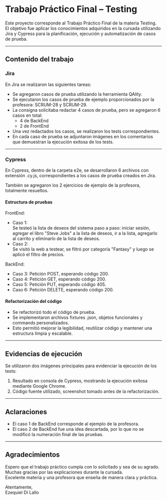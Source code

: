 # Trabajo Práctico Final – Testing

Este proyecto corresponde al Trabajo Práctico Final de la materia Testing.  
El objetivo fue aplicar los conocimientos adquiridos en la cursada utilizando Jira y Cypress para la planificación, ejecución y automatización de casos de prueba.

---

## Contenido del trabajo

### Jira

En Jira se realizaron las siguientes tareas:

- Se agregaron casos de prueba utilizando la herramienta QAlity.
- Se ejecutaron los casos de prueba de ejemplo proporcionados por la profesora:
  SCRUM-28 y SCRUM-29.
- La consigna solicitaba redactar 4 casos de prueba, pero se agregaron 6 casos en total:
  - 4 de BackEnd  
  - 2 de FrontEnd
- Una vez redactados los casos, se realizaron los tests correspondientes.
- En cada caso de prueba se adjuntaron imágenes en los comentarios que demuestran la ejecución exitosa de los tests.

---

### Cypress

En Cypress, dentro de la carpeta e2e, se desarrollaron 6 archivos con extensión .cy.js, correspondientes a los casos de prueba creados en Jira.

También se agregaron los 2 ejercicios de ejemplo de la profesora, totalmente resueltos.

#### Estructura de pruebas

FrontEnd:
- Caso 1:  
  Se testeó la lista de deseos del sistema paso a paso: iniciar sesión, agregar el libro "Steve Jobs" a la lista de deseos, ir a la lista, agregarlo al carrito y eliminarlo de la lista de deseos.  
- Caso 2:  
  Se visitó la web a testear, se filtró por categoría "Fantasy" y luego se aplicó el filtro de precios.

BackEnd:
- Caso 3: Petición POST, esperando código 200.  
- Caso 4: Petición GET, esperando código 200.  
- Caso 5: Petición PUT, esperando código 405.  
- Caso 6: Petición DELETE, esperando código 200.

#### Refactorización del código

- Se refactorizó todo el código de prueba.
- Se implementaron archivos fixtures .json, objetos funcionales y commands personalizados.
- Esto permitió mejorar la legibilidad, reutilizar código y mantener una estructura limpia y escalable.

---

## Evidencias de ejecución

Se utilizaron dos imágenes principales para evidenciar la ejecución de los tests:

1. Resultado en consola de Cypress, mostrando la ejecución exitosa mediante Google Chrome.  
2. Código fuente utilizado, screenshot tomado antes de la refactorización.

---

## Aclaraciones

- El caso 1 de BackEnd corresponde al ejemplo de la profesora.  
- El caso 2 de BackEnd fue una idea descartada, por lo que no se modificó la numeración final de las pruebas.

---

## Agradecimientos

Espero que el trabajo práctico cumpla con lo solicitado y sea de su agrado.  
Muchas gracias por las explicaciones durante la cursada.  
Excelente materia y una profesora que enseña de manera clara y práctica.  

Atentamente,  
Ezequiel Di Lallo
